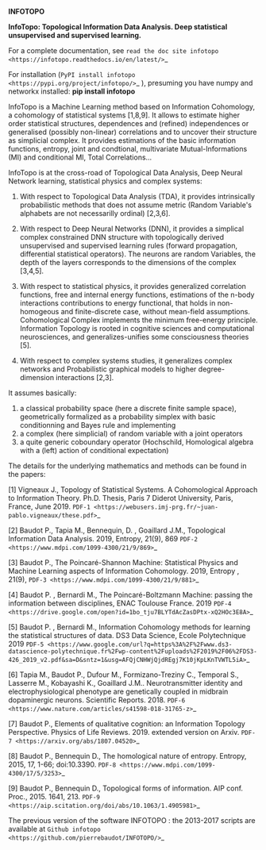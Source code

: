 **INFOTOPO**


**InfoTopo: Topological Information Data Analysis. Deep statistical unsupervised and supervised learning.**

For a complete documentation, see `read the doc site infotopo <https://infotopo.readthedocs.io/en/latest/>`_

For installation (`PyPI install infotopo <https://pypi.org/project/infotopo/>`_
), presuming you have numpy and networkx installed:
**pip install infotopo**

InfoTopo is a Machine Learning method based on Information Cohomology, a cohomology of statistical systems [1,8,9]. 
It allows to estimate higher order statistical structures, dependences and (refined) independences or generalised (possibly non-linear) correlations and to uncover their structure as simplicial complex.
It provides estimations of the basic information functions, entropy, joint and condtional, multivariate Mutual-Informations (MI) and conditional MI, Total Correlations...

InfoTopo is at the cross-road of Topological Data Analysis, Deep Neural Network learning, statistical physics and complex systems:
 1. With respect to Topological Data Analysis (TDA), it provides intrinsically probabilistic methods that does not assume metric (Random Variable's alphabets are not necessarilly ordinal) [2,3,6].

 2. With respect to Deep Neural Networks (DNN), it provides a simplical complex constrained DNN structure with topologically derived unsupervised and supervised learning rules (forward propagation, differential statistical operators). The neurons are random Variables, the depth of the layers corresponds to the dimensions of the complex [3,4,5].

 3. With respect to statistical physics, it provides generalized correlation functions, free and internal energy functions, estimations of the n-body interactions contributions to energy functional, that holds in non-homogeous and finite-discrete case, without mean-field assumptions. Cohomological Complex implements the minimum free-energy principle. Information Topology is rooted in cognitive sciences and computational neurosciences, and generalizes-unifies some consciousness theories [5].

 4. With respect to complex systems studies, it generalizes complex networks and Probabilistic graphical models to higher degree-dimension interactions [2,3].

It assumes basically:
 1. a classical probability space (here a discrete finite sample space), geometrically formalized as a probability simplex with basic conditionning and Bayes rule and implementing  
 2. a complex (here simplicial) of random variable with a joint operators
 3. a quite generic coboundary operator (Hochschild, Homological algebra with a (left) action of conditional expectation)

The details for the underlying mathematics and methods can be found in the papers:

[1] Vigneaux J., Topology of Statistical Systems. A Cohomological Approach to Information Theory. Ph.D. Thesis, Paris 7 Diderot University, Paris, France, June 2019. `PDF-1 <https://webusers.imj-prg.fr/~juan-pablo.vigneaux/these.pdf>`_
 
[2] Baudot P., Tapia M., Bennequin, D. , Goaillard J.M., Topological Information Data Analysis. 2019, Entropy, 21(9), 869  `PDF-2 <https://www.mdpi.com/1099-4300/21/9/869>`_
 
[3] Baudot P., The Poincaré-Shannon Machine: Statistical Physics and Machine Learning aspects of Information Cohomology. 2019, Entropy , 21(9),  `PDF-3 <https://www.mdpi.com/1099-4300/21/9/881>`_

[4] Baudot P. , Bernardi M.,  The Poincaré-Boltzmann Machine: passing the information between disciplines, ENAC Toulouse France. 2019 `PDF-4 <https://drive.google.com/open?id=1bo_tju7BLYTdAcZasDPtx-xQ2HOc3E8A>`_

[5] Baudot P. , Bernardi M.,  Information Cohomology methods for learning the statistical structures of data. DS3 Data Science, Ecole Polytechnique 2019 `PDF-5 <https://www.google.com/url?q=https%3A%2F%2Fwww.ds3-datascience-polytechnique.fr%2Fwp-content%2Fuploads%2F2019%2F06%2FDS3-426_2019_v2.pdf&sa=D&sntz=1&usg=AFQjCNHWjQjdREgj7K10jKpLKnTVWTL5iA>`_  

[6] Tapia M., Baudot P., Dufour M., Formizano-Treziny C., Temporal S., Lasserre M., Kobayashi K., Goaillard J.M.. Neurotransmitter identity and electrophysiological phenotype are genetically coupled in midbrain dopaminergic neurons. Scientific Reports. 2018. `PDF-6 <https://www.nature.com/articles/s41598-018-31765-z>`_
 
[7] Baudot P., Elements of qualitative cognition: an Information Topology Perspective. Physics of Life Reviews. 2019. extended version on Arxiv. `PDF-7 <https://arxiv.org/abs/1807.04520>`_
 
[8] Baudot P., Bennequin D., The homological nature of entropy. Entropy, 2015, 17, 1-66; doi:10.3390. `PDF-8 <https://www.mdpi.com/1099-4300/17/5/3253>`_
 
[9] Baudot P., Bennequin D., Topological forms of information. AIP conf. Proc., 2015. 1641, 213. `PDF-9 <https://aip.scitation.org/doi/abs/10.1063/1.4905981>`_
 


The previous version of the software  INFOTOPO : the 2013-2017 scripts are available at `Github infotopo <https://github.com/pierrebaudot/INFOTOPO/>`_
 




